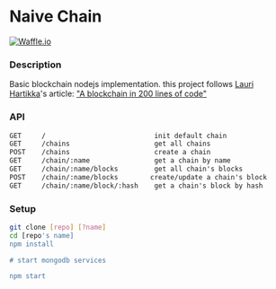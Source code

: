 # Naive Chain

[![Waffle.io](https://img.shields.io/badge/Status-Development-A44437.svg?style=flat-square)]()

### Description
Basic blockchain nodejs implementation.
this project follows [Lauri Hartikka](https://medium.com/@lhartikk)'s article:
["A blockchain in 200 lines of code"](https://medium.com/@lhartikk/a-blockchain-in-200-lines-of-code-963cc1cc0e54)


### API
```txt
GET     /                           init default chain
GET     /chains                     get all chains
POST    /chains                     create a chain
GET     /chain/:name                get a chain by name
GET     /chain/:name/blocks         get all chain's blocks
POST    /chain/:name/blocks        create/update a chain's block
GET     /chain/:name/block/:hash    get a chain's block by hash
```


### Setup
```bash
git clone [repo] [?name]
cd [repo's name]
npm install

# start mongodb services

npm start
```

